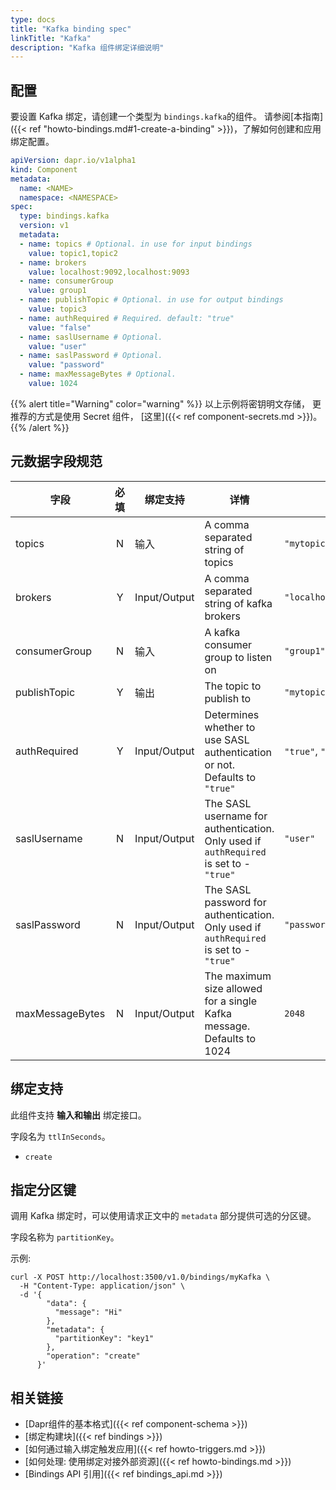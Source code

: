 ```yaml
---
type: docs
title: "Kafka binding spec"
linkTitle: "Kafka"
description: "Kafka 组件绑定详细说明"
---
```


## 配置

要设置 Kafka 绑定，请创建一个类型为 `bindings.kafka`的组件。 请参阅[本指南]({{< ref "howto-bindings.md#1-create-a-binding" >}})，了解如何创建和应用绑定配置。


```yaml
apiVersion: dapr.io/v1alpha1
kind: Component
metadata:
  name: <NAME>
  namespace: <NAMESPACE>
spec:
  type: bindings.kafka
  version: v1
  metadata:
  - name: topics # Optional. in use for input bindings
    value: topic1,topic2
  - name: brokers
    value: localhost:9092,localhost:9093
  - name: consumerGroup
    value: group1
  - name: publishTopic # Optional. in use for output bindings
    value: topic3
  - name: authRequired # Required. default: "true"
    value: "false"
  - name: saslUsername # Optional.
    value: "user"
  - name: saslPassword # Optional.
    value: "password"
  - name: maxMessageBytes # Optional.
    value: 1024
```

{{% alert title="Warning" color="warning" %}}
以上示例将密钥明文存储， 更推荐的方式是使用 Secret 组件， [这里]({{< ref component-secrets.md >}})。
{{% /alert %}}
## 元数据字段规范

| 字段              | 必填 | 绑定支持         | 详情                                                                                     | 示例                                |
| --------------- |:--:| ------------ | -------------------------------------------------------------------------------------- | --------------------------------- |
| topics          | N  | 输入           | A comma separated string of topics                                                     | `"mytopic1,topic2"`               |
| brokers         | Y  | Input/Output | A comma separated string of kafka brokers                                              | `"localhost:9092,localhost:9093"` |
| consumerGroup   | N  | 输入           | A kafka consumer group to listen on                                                    | `"group1"`                        |
| publishTopic    | Y  | 输出           | The topic to publish to                                                                | `"mytopic"`                       |
| authRequired    | Y  | Input/Output | Determines whether to use SASL authentication or not. Defaults to `"true"`             | `"true"`, `"false"`               |
| saslUsername    | N  | Input/Output | The SASL username for authentication. Only used if `authRequired` is set to - `"true"` | `"user"`                          |
| saslPassword    | N  | Input/Output | The SASL password for authentication. Only used if `authRequired` is set to - `"true"` | `"password"`                      |
| maxMessageBytes | N  | Input/Output | The maximum size allowed for a single Kafka message. Defaults to 1024                  | `2048`                            |


## 绑定支持

此组件支持 **输入和输出** 绑定接口。

字段名为 `ttlInSeconds`。

- `create`

## 指定分区键

调用 Kafka 绑定时，可以使用请求正文中的 `metadata` 部分提供可选的分区键。

字段名称为 `partitionKey`。

示例:

```shell
curl -X POST http://localhost:3500/v1.0/bindings/myKafka \
  -H "Content-Type: application/json" \
  -d '{
        "data": {
          "message": "Hi"
        },
        "metadata": {
          "partitionKey": "key1"
        },
        "operation": "create"
      }'
```


## 相关链接

- [Dapr组件的基本格式]({{< ref component-schema >}})
- [绑定构建块]({{< ref bindings >}})
- [如何通过输入绑定触发应用]({{< ref howto-triggers.md >}})
- [如何处理: 使用绑定对接外部资源]({{< ref howto-bindings.md >}})
- [Bindings API 引用]({{< ref bindings_api.md >}})
